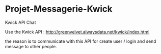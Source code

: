 # Projet-Messagerie-Kwick

Kwick API Chat

Use the Kwick API : http://greenvelvet.alwaysdata.net/kwick/index.html

the reason is to communicate with this API for create user / login and send message to other people.









 
 


